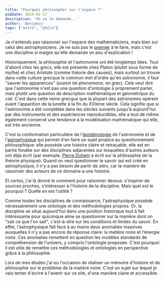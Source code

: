 ```yaml
---
title: "Pourquoi philosopher sur l'espace ?"
pubDate: 2024-01-17
description: 'On se le demande...'
author: 'Benjamin'
tags: ["astro", "philo"]
---
```


Je n'entends pas raisonner sur l'espace des mathématiciens, mais bien sur celui des astrophysiciens. Je ne suis pas le [premier](https://fr.wikipedia.org/wiki/jacques_Merleau-Ponty) à le faire, mais c'est une discipline si maigre qu'elle demande un peu d'explication !

Historiquement, la philosophie et l'astronomie ont été longtemps liées. Tout d'abord chez les grecs, elle est présente chez Platon (plutôt sous forme de mythe) et chez Aristote (comme théorie des causes), mais surtout on trouve dans cette culture grecque le commun mot d'ordre qu'en astronomie, il faut "sauver les apparences" (*sozein tai phenomena*, en grec). Cela veut dire que l'astronomie n'est pas une question d'ontologie à proprement parler, mais plutôt une question de description mathématique et géométrique du ciel. C'est dans cette veine grecque que la plupart des astronomes opèrent avant l'apparition de la lunette à la fin du XVIème siècle. Cela signifie que si l'astronomie a été complétée dans les siècles suivants jusqu'à aujourd'hui par des instruments et des expériences reproductibles, elle a tout de même également conservé une tendance à la modélisation mathématique qui elle, est très ancienne.

C'est la conformation particulière de l'[épistémologie](https://fr.wikipedia.org/wiki/Épistémologie "Ici, au sens du système méthodologique particulier d'une science") de l'astronomie et de l'[astrophysique](https://fr.wikipedia.org/wiki/Astrophysique) qui permet d'en faire un sujet propice au questionnement philosophique: elle possède une histoire claire et retraçable; elle est en partie fondée sur des disciplines adjacentes sur lesquelles d'autres auteurs ont déjà écrit (par exemple, [Pierre Duhem](https://fr.wikipedia.org/wiki/Pierre_Duhem) a écrit sur la philosophie de la théorie physique). Quand on veut questionner le savoir qui est créé en astrophysique, il n'y a pas besoin de partir de zéro, car la manière de raisonner des acteurs de ce domaine a une histoire.

Et certes, j'ai là donné le comment pour raisonner dessus: s'inspirer de sources proches, s'intéresser à l'histoire de la discipline. Mais quel est le pourquoi ? Quelle en est l'utilité ?

Comme toutes les disciplines de connaissance, l'astrophysique possède nécessairement une ontologie et des méthodologies propres. Or, la discipline se situe aujourd'hui dans une position historique tout à fait intéressante pour quiconque aime se questionner sur la manière dont on "sait ce que l'on sait", c'est-à-dire sur les conditions et limites du savoir. En effet, l'astrophysique fait face à au moins deux anomalies massives auxquelles il n'y a pas encore de réponse claire: la matière noire et l'énergie noire. Ces anomalies remettent en question les modèles standards de compréhension de l'univers, y compris l'ontologie proposée. C'est pourquoi il est utile de remettre ces méthodologies et ontologies en perspective grâce à la philosophie.

Lors de mes études j'ai eu l'occasion de réaliser un mémoire d'histoire et de philosophie sur le problème de la matière noire. C'est un sujet sur lequel je vais tenter d'écrire à l'avenir sur ce site, d'une manière claire et accessible.
